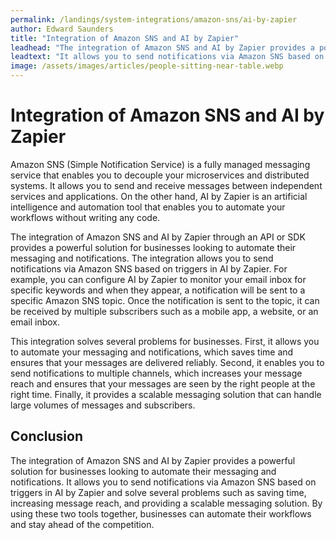 ```yaml
---
permalink: /landings/system-integrations/amazon-sns/ai-by-zapier
author: Edward Saunders
title: "Integration of Amazon SNS and AI by Zapier"
leadhead: "The integration of Amazon SNS and AI by Zapier provides a powerful solution for businesses looking to automate their messaging and notifications"
leadtext: "It allows you to send notifications via Amazon SNS based on triggers in AI by Zapier and solve several problems such as saving time, increasing message reach, and providing a scalable messaging solution. By using these two tools together, businesses can automate their workflows and stay ahead of the competition."
image: /assets/images/articles/people-sitting-near-table.webp
---
```

<div class="arttext">	<h1>Integration of Amazon SNS and AI by Zapier</h1>
	<p>Amazon SNS (Simple Notification Service) is a fully managed messaging service that enables you to decouple your microservices and distributed systems. It allows you to send and receive messages between independent services and applications. On the other hand, AI by Zapier is an artificial intelligence and automation tool that enables you to automate your workflows without writing any code.</p>
	<p>The integration of Amazon SNS and AI by Zapier through an API or SDK provides a powerful solution for businesses looking to automate their messaging and notifications. The integration allows you to send notifications via Amazon SNS based on triggers in AI by Zapier. For example, you can configure AI by Zapier to monitor your email inbox for specific keywords and when they appear, a notification will be sent to a specific Amazon SNS topic. Once the notification is sent to the topic, it can be received by multiple subscribers such as a mobile app, a website, or an email inbox.</p>
	<p>This integration solves several problems for businesses. First, it allows you to automate your messaging and notifications, which saves time and ensures that your messages are delivered reliably. Second, it enables you to send notifications to multiple channels, which increases your message reach and ensures that your messages are seen by the right people at the right time. Finally, it provides a scalable messaging solution that can handle large volumes of messages and subscribers.</p>
	<h2>Conclusion</h2>
	<p>The integration of Amazon SNS and AI by Zapier provides a powerful solution for businesses looking to automate their messaging and notifications. It allows you to send notifications via Amazon SNS based on triggers in AI by Zapier and solve several problems such as saving time, increasing message reach, and providing a scalable messaging solution. By using these two tools together, businesses can automate their workflows and stay ahead of the competition. </p>
</div>
